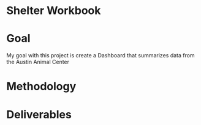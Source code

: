 # Shelter Workbook
# Goal
My goal with this project is create a Dashboard that summarizes data from the Austin Animal Center
# Methodology
# Deliverables
